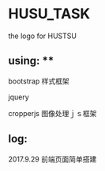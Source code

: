 # HUSU_TASK

the logo for HUSTSU

## using: **



bootstrap 样式框架

jquery

cropperjs    图像处理ｊｓ框架





## log:



2017.9.29 前端页面简单搭建

